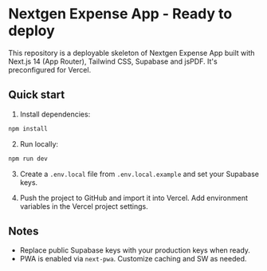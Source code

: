 # Nextgen Expense App - Ready to deploy

This repository is a deployable skeleton of Nextgen Expense App built with Next.js 14 (App Router), Tailwind CSS, Supabase and jsPDF. It's preconfigured for Vercel.

## Quick start

1. Install dependencies:
```bash
npm install
```

2. Run locally:
```bash
npm run dev
```

3. Create a `.env.local` file from `.env.local.example` and set your Supabase keys.

4. Push the project to GitHub and import it into Vercel. Add environment variables in the Vercel project settings.

## Notes
- Replace public Supabase keys with your production keys when ready.
- PWA is enabled via `next-pwa`. Customize caching and SW as needed.
